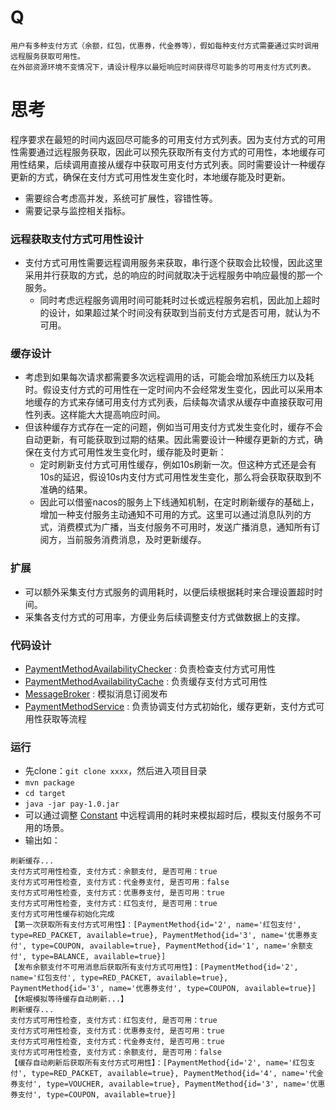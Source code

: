 # Q

```
用户有多种支付方式（余额，红包，优惠券，代金券等），假如每种支付方式需要通过实时调用远程服务获取可用性。
在外部资源环境不变情况下，请设计程序以最短响应时间获得尽可能多的可用支付方式列表。
```

# 思考

程序要求在最短的时间内返回尽可能多的可用支付方式列表。因为支付方式的可用性需要通过远程服务获取，因此可以预先获取所有支付方式的可用性，本地缓存可用性结果，后续调用直接从缓存中获取可用支付方式列表。同时需要设计一种缓存更新的方式，确保在支付方式可用性发生变化时，本地缓存能及时更新。
- 需要综合考虑高并发，系统可扩展性，容错性等。
- 需要记录与监控相关指标。

### 远程获取支付方式可用性设计

- 支付方式可用性需要远程调用服务来获取，串行逐个获取会比较慢，因此这里采用并行获取的方式，总的响应的时间就取决于远程服务中响应最慢的那一个服务。
    - 同时考虑远程服务调用时间可能耗时过长或远程服务宕机，因此加上超时的设计，如果超过某个时间没有获取到当前支付方式是否可用，就认为不可用。

### 缓存设计

- 考虑到如果每次请求都需要多次远程调用的话，可能会增加系统压力以及耗时。假设支付方式的可用性在一定时间内不会经常发生变化，因此可以采用本地缓存的方式来存储可用支付方式列表，后续每次请求从缓存中直接获取可用性列表。这样能大大提高响应时间。
- 但该种缓存方式存在一定的问题，例如当可用支付方式发生变化时，缓存不会自动更新，有可能获取到过期的结果。因此需要设计一种缓存更新的方式，确保在支付方式可用性发生变化时，缓存能及时更新：
    - 定时刷新支付方式可用性缓存，例如10s刷新一次。但这种方式还是会有10s的延迟，假设10s内支付方式可用性发生变化，那么将会获取获取到不准确的结果。
    - 因此可以借鉴nacos的服务上下线通知机制，在定时刷新缓存的基础上，增加一种支付服务主动通知不可用的方式。这里可以通过消息队列的方式，消费模式为广播，当支付服务不可用时，发送广播消息，通知所有订阅方，当前服务消费消息，及时更新缓存。

### 扩展

- 可以额外采集支付方式服务的调用耗时，以便后续根据耗时来合理设置超时时间。
- 采集各支付方式的可用率，方便业务后续调整支付方式做数据上的支撑。

### 代码设计

- [PaymentMethodAvailabilityChecker](src%2Fmain%2Fjava%2Fcom%2Fant%2Fchecker%2FPaymentMethodAvailabilityChecker.java) :
  负责检查支付方式可用性
- [PaymentMethodAvailabilityCache](src%2Fmain%2Fjava%2Fcom%2Fant%2Fcache%2FPaymentMethodAvailabilityCache.java) :
  负责缓存支付方式可用性
- [MessageBroker](src%2Fmain%2Fjava%2Fcom%2Fant%2Fmq%2FMessageBroker.java) : 模拟消息订阅发布
- [PaymentMethodService](src%2Fmain%2Fjava%2Fcom%2Fant%2Fpay%2FPaymentMethodService.java) :
  负责协调支付方式初始化，缓存更新，支付方式可用性获取等流程

### 运行

- 先clone：`git clone xxxx`，然后进入项目目录
- `mvn package`
- `cd target`
- `java -jar pay-1.0.jar`
- 可以通过调整 [Constant](src%2Fmain%2Fjava%2Fcom%2Fant%2FConstant.java) 中远程调用的耗时来模拟超时后，模拟支付服务不可用的场景。
- 输出如：
```
刷新缓存...
支付方式可用性检查, 支付方式：余额支付, 是否可用：true 
支付方式可用性检查, 支付方式：代金券支付, 是否可用：false 
支付方式可用性检查, 支付方式：优惠券支付, 是否可用：true 
支付方式可用性检查, 支付方式：红包支付, 是否可用：true 
支付方式可用性缓存初始化完成
【第一次获取所有支付方式可用性】：[PaymentMethod{id='2', name='红包支付', type=RED_PACKET, available=true}, PaymentMethod{id='3', name='优惠券支付', type=COUPON, available=true}, PaymentMethod{id='1', name='余额支付', type=BALANCE, available=true}]
【发布余额支付不可用消息后获取所有支付方式可用性】：[PaymentMethod{id='2', name='红包支付', type=RED_PACKET, available=true}, PaymentMethod{id='3', name='优惠券支付', type=COUPON, available=true}]
【休眠模拟等待缓存自动刷新...】
刷新缓存...
支付方式可用性检查, 支付方式：红包支付, 是否可用：true 
支付方式可用性检查, 支付方式：优惠券支付, 是否可用：true 
支付方式可用性检查, 支付方式：代金券支付, 是否可用：true 
支付方式可用性检查, 支付方式：余额支付, 是否可用：false 
【缓存自动刷新后获取所有支付方式可用性】：[PaymentMethod{id='2', name='红包支付', type=RED_PACKET, available=true}, PaymentMethod{id='4', name='代金券支付', type=VOUCHER, available=true}, PaymentMethod{id='3', name='优惠券支付', type=COUPON, available=true}]
```